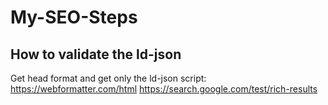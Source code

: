 # My-SEO-Steps

## How to validate the ld-json

Get head
format and get only the ld-json script: https://webformatter.com/html
https://search.google.com/test/rich-results
